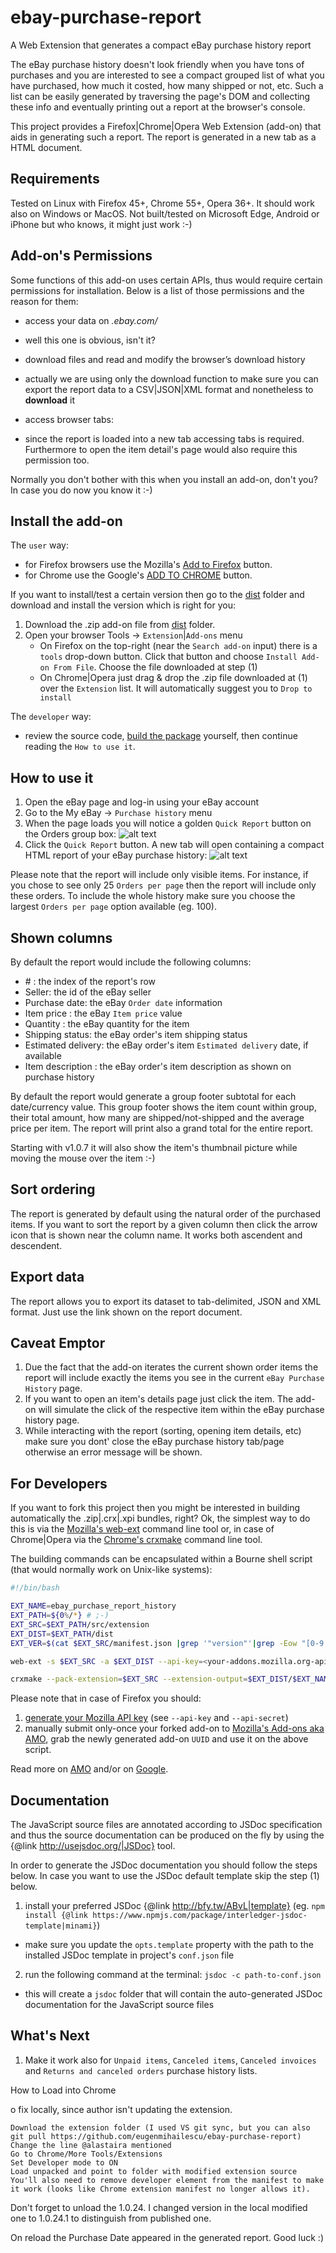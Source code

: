 # ebay-purchase-report
A Web Extension that generates a compact eBay purchase history report

The eBay purchase history doesn't look friendly when you have tons of purchases and you are interested to see a compact grouped list of what you have purchased, how much it costed, how many shipped or not, etc.
Such a list can be easily generated by traversing the page's DOM and collecting these info and eventually printing out a report at the browser's console.

This project provides a Firefox|Chrome|Opera Web Extension (add-on) that aids in generating such a report. The report is generated in a new tab as a HTML document.

## Requirements

Tested on Linux with Firefox 45+, Chrome 55+, Opera 36+. It should work also on Windows or MacOS. Not built/tested on Microsoft Edge, Android or iPhone but who knows, it might just work :-)

## Add-on's Permissions

Some functions of this add-on uses certain APIs, thus would require certain permissions for installation. Below is a list of those permissions and the reason for them:
 - access your data on *.ebay.com/*
  * well this one is obvious, isn't it?
 - download files and read and modify the browser’s download history
  * actually we are using only the download function to make sure you can export the report data to a CSV|JSON|XML format and nonetheless to **download** it
 - access browser tabs:
  * since the report is loaded into a new tab accessing tabs is required. Furthermore to open the item detail's page would also require this permission too.

Normally you don't bother with this when you install an add-on, don't you? In case you do now you know it :-)

## Install the add-on

The `user` way:
 * for Firefox browsers use the Mozilla's [Add to Firefox](https://addons.mozilla.org/en-US/firefox/addon/ebay-purchase-report) button.
 * for Chrome use the Google's [ADD TO CHROME](https://chrome.google.com/webstore/detail/ebay-purchase-history-rep/ohoebnmmkndcieckfjblpdlfjpaeonbc) button.

If you want to install/test a certain version then go to the [dist](https://github.com/eugenmihailescu/ebay-purchase-report/tree/master/dist) folder and download and install the version which is right for you: 
1. Download the .zip add-on file from [dist](https://github.com/eugenmihailescu/ebay-purchase-report/tree/master/dist) folder.
2. Open your browser Tools -> `Extension`|`Add-ons` menu
	* On Firefox on the top-right (near the `Search add-on` input) there is a `tools` drop-down button. Click that button and choose `Install Add-on From File`. Choose the file downloaded at step (1)
	* On Chrome|Opera just drag & drop the .zip file downloaded at (1) over the `Extension` list. It will automatically suggest you to `Drop to install` 

The `developer` way:
 * review the source code, [build the package](#for-developers) yourself, then continue reading the `How to use it`.

## How to use it

1. Open the eBay page and log-in using your eBay account
2. Go to the My eBay -> `Purchase history` menu
3. When the page loads you will notice a golden `Quick Report` button on the Orders group box:
![alt text](http://mynixworld.info/wp-content/uploads/2013/04/ebay-purchase-history.png "Click the Quick Report button")
4. Click the `Quick Report` button. A new tab will open containing a compact HTML report of your eBay purchase history:
![alt text](http://mynixworld.info/wp-content/uploads/2013/04/ebay-purchase-report-2.png "Sample report")

Please note that the report will include only visible items. For instance, if you chose to see only 25 `Orders per page` then the report will include only these orders. To include the whole history make sure you choose the largest `Orders per page` option available (eg. 100).

## Shown columns

By default the report would include the following columns:
 - \# : the index of the report's row
 - Seller: the id of the eBay seller
 - Purchase date: the eBay `Order date` information
 - Item price : the eBay `Item price` value
 - Quantity : the eBay quantity for the item
 - Shipping status: the eBay order's item shipping status
 - Estimated delivery: the eBay order's item `Estimated delivery` date, if available
 - Item description : the eBay order's item description as shown on purchase history
 
By default the report would generate a group footer subtotal for each date/currency value. This group footer shows the item count within group, their total amount, how many are shipped/not-shipped and the average price per item.
The report will print also a grand total for the entire report.

Starting with v1.0.7 it will also show the item's thumbnail picture while moving the mouse over the item :-)
 
## Sort ordering

The report is generated by default using the natural order of the purchased items. If you want to sort the report by a given column then click the arrow icon that is shown near the column name. It works both ascendent and descendent. 

## Export data

The report allows you to export its dataset to tab-delimited, JSON and XML format. Just use the link shown on the report document. 

## Caveat Emptor

1. Due the fact that the add-on iterates the current shown order items the report will include exactly the items you see in the current `eBay Purchase History` page.
2. If you want to open an item's details page just click the item. The add-on will simulate the click of the respective item within the eBay purchase history page.  
3. While interacting with the report (sorting, opening item details, etc) make sure you dont' close the eBay purchase history tab/page otherwise an error message will be shown. 

## For Developers

If you want to fork this project then you might be interested in building automatically the .zip|.crx|.xpi bundles, right? Ok, the simplest way to do this is via the [Mozilla's web-ext](https://github.com/mozilla/web-ext) command line tool or, in case of Chrome|Opera via the [Chrome's crxmake](https://developer.chrome.com/extensions/crx) command line tool.

The building commands can be encapsulated within a Bourne shell script (that would normally work on Unix-like systems):
```bash
#!/bin/bash

EXT_NAME=ebay_purchase_report_history
EXT_PATH=${0%/*} # ;-)
EXT_SRC=$EXT_PATH/src/extension
EXT_DIST=$EXT_PATH/dist
EXT_VER=$(cat $EXT_SRC/manifest.json |grep '"version"'|grep -Eow "[0-9.]+")

web-ext -s $EXT_SRC -a $EXT_DIST --api-key=<your-addons.mozilla.org-api-key> --api-secret=<your-addons.mozilla.org-api-secret> --id=<your-addons.mozilla.org-api-UUID> sign

crxmake --pack-extension=$EXT_SRC --extension-output=$EXT_DIST/$EXT_NAME-$EXT_VER.crx --key-output=$EXT_DIST/$EXT_NAME-$EXT_VER.pem
```

Please note that in case of Firefox you should:
1. [generate your Mozilla API key](https://addons.mozilla.org/en-US/developers/addon/api/key/) (see `--api-key` and `--api-secret`)
2. manually submit only-once your forked add-on to [Mozilla's Add-ons aka AMO](https://addons.mozilla.org/en-US/developers/addons), grab the newly generated add-on `UUID` and use it on the above script.

Read more on [AMO](https://developer.mozilla.org/en-US/Add-ons/WebExtensions/Publishing_your_WebExtension) and/or on [Google](https://developer.chrome.com/extensions/packaging).

## Documentation
The JavaScript source files are annotated according to JSDoc specification and thus the source documentation can be produced on the fly by using the {@link http://usejsdoc.org/|JSDoc} tool.

In order to generate the JSDoc documentation you should follow the steps below. In case you want to use the JSDoc default template skip the step (1) below.
1. install your preferred JSDoc {@link http://bfy.tw/ABvL|template} (eg. `npm install {@link https://www.npmjs.com/package/interledger-jsdoc-template|minami}`)
  - make sure you update the `opts.template` property with the path to the installed JSDoc template in project's `conf.json` file
2. run the following command at the terminal: `jsdoc -c path-to-conf.json`  
  - this will create a `jsdoc` folder that will contain the auto-generated JSDoc documentation for the JavaScript source files
  
## What's Next

1. Make it work also for `Unpaid items`, `Canceled items`, `Canceled invoices` and `Returns and canceled orders` purchase history lists.

How to Load into Chrome

o fix locally, since author isn't updating the extension.

    Download the extension folder (I used VS git sync, but you can also git pull https://github.com/eugenmihailescu/ebay-purchase-report)
    Change the line @alastaira mentioned
    Go to Chrome/More Tools/Extensions
    Set Developer mode to ON
    Load unpacked and point to folder with modified extension source
    You'll also need to remove developer element from the manifest to make it work (looks like Chrome extension manifest no longer allows it).

Don't forget to unload the 1.0.24. I changed version in the local modified one to 1.0.24.1 to distinguish from published one.

On reload the Purchase Date appeared in the generated report. Good luck :)
